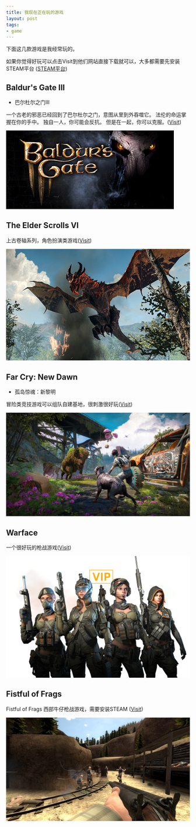 ```yaml
---
title: 我现在正在玩的游戏
layout: post
tags:
- game
---
```


下面这几款游戏是我经常玩的。

如果你觉得好玩可以点击Visit到他们网站直接下载就可以，大多都需要先安装STEAM平台 ([STEAM平台](https://store.steampowered.com/))

## Baldur's Gate III

- 巴尔杜尔之门III

一个古老的邪恶已经回到了巴尔杜尔之门，意图从里到外吞噬它。 法伦的命运掌握在你的手中。 独自一人，你可能会反抗。 但是在一起，你可以克服。([Visit](https://store.steampowered.com/app/1086940/Baldurs_Gate_III/))

![](/go_game/images/header.jpg)

## The Elder Scrolls VI
上古卷轴系列，角色扮演类游戏([Visit](https://elderscrolls.bethesda.net/en))

![](/go_game/images/TESB_Dragon_LCARD_776x470.jpg)

## Far Cry: New Dawn

- 孤岛惊魂：新黎明

冒险类竞技游戏可以组队自建基地，很刺激很好玩([Visit](https://far-cry.ubisoft.com/game/en-us/home))

![](/go_game/images/fcb_bison_1080.jpg)

## Warface 

一个很好玩的枪战游戏([Visit](https://www.warface.com/en/))

![](/go_game/images/bg-code-girl.png)

## Fistful of Frags

Fistful of Frags 西部牛仔枪战游戏，需要安装STEAM ([Visit](https://store.steampowered.com/app/265630/Fistful_of_Frags/))

![](/go_game/images/fistful.jpg) 


